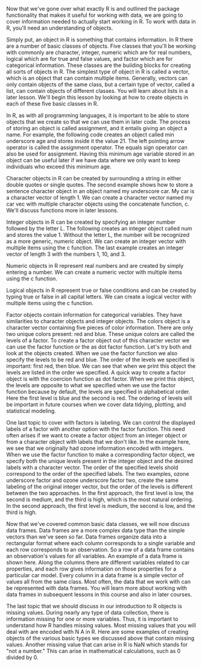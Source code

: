 Now that we've gone over what exactly R is and outlined the package functionality that makes it useful for working with data, we are going to cover information needed to actually start working in R. To work with data in R, you'll need an understanding of objects.

Simply put, an object in R is something that contains information. In R there are a number of basic classes of objects. Five classes that you'll be working with commonly are character, integer, numeric which are for real numbers, logical which are for true and false values, and factor which are for categorical information. These classes are the building blocks for creating all sorts of objects in R. The simplest type of object in R is called a vector, which is an object that can contain multiple items. Generally, vectors can only contain objects of the same class, but a certain type of vector, called a list, can contain objects of different classes. You will learn about lists in a later lesson. We'll begin this lesson by looking at how to create objects in each of these five basic classes in R.

In R, as with all programming languages, it is important to be able to store objects that we create so that we can use them in later code. The process of storing an object is called assignment, and it entails giving an object a name. For example, the following code creates an object called min underscore age and stores inside it the value 21. The left pointing arrow operator is called the assignment operator. The equals sign operator can also be used for assignment. Having this minimum age variable stored in an object can be useful later if we have data where we only want to keep individuals who exceed this minimum age.

Character objects in R can be created by surrounding a string in either double quotes or single quotes. The second example shows how to store a sentence character object in an object named my underscore car. My car is a character vector of length 1. We can create a character vector named my car vec with multiple character objects using the concatenate function, c. We'll discuss functions more in later lessons.

Integer objects in R can be created by specifying an integer number followed by the letter L. The following creates an integer object called num and stores the value 1. Without the letter L, the number will be recognized as a more generic, numeric object. We can create an integer vector with multiple items using the c function. The last example creates an integer vector of length 3 with the numbers 1, 10, and 3.

Numeric objects in R represent real numbers and are created by simply entering a number. We can create a numeric vector with multiple items using the c function.

Logical objects in R represent true or false conditions and can be created by typing true or false in all capital letters. We can create a logical vector with multiple items using the c function.

Factor objects contain information for categorical variables. They have similarities to character objects and integer objects. The colors object is a character vector containing five pieces of color information. There are only two unique colors present: red and blue. These unique colors are called the levels of a factor. To create a factor object out of this character vector we can use the factor function or the as dot factor function. Let's try both and look at the objects created. When we use the factor function we also specify the levels to be red and blue. The order of the levels we specified is important: first red, then blue. We can see that when we print this object the levels are listed in the order we specified. A quick way to create a factor object is with the coercion function as dot factor. When we print this object, the levels are opposite to what we specified when we use the factor function because by default, the levels are specified in alphabetical order. Here the first level is blue and the second is red. The ordering of levels will be important in future courses when we cover data tidying, plotting, and statistical modeling.

One last topic to cover with factors is labeling. We can control the displayed labels of a factor with another option with the factor function. This need often arises if we want to create a factor object from an integer object or from a character object with labels that we don't like. In the example here, we see that we originally had ozone information encoded with integers. When we use the factor function to make a corresponding factor object, we specify both the unique levels present in the integer object and the desired labels with a character vector. The order of the specified levels shold correspond to the order of the specified labels. The two examples, ozone underscore factor and ozone underscore factor two, create the same labeling of the original integer vector, but the order of the levels is different between the two approaches. In the first approach, the first level is low, the second is medium, and the third is high, which is the most natural ordering. In the second approach, the first level is medium, the second is low, and the third is high.

Now that we've covered common basic data classes, we will now discuss data frames. Data frames are a more complex data type than the simple vectors than we've seen so far. Data frames organize data into a rectangular format where each column corresponds to a single variable and each row corresponds to an observation. So a row of a data frame contains an observation's values for all variables. An example of a data frame is shown here. Along the columns there are different variables related to car properties, and each row gives information on those properties for a particular car model. Every column in a data frame is a simple vector of values all from the same class. Most often, the data that we work with can be represented with data frames. You will learn more about working with data frames in subsequent lessons in this course and also in later courses.

The last topic that we should discuss in our introduction to R objects is missing values. During nearly any type of data collection, there is information missing for one or more variables. Thus, it is important to understand how R handles missing values. Most missing values that you will deal with are encoded with N A in R. Here are some examples of creating objects of the various basic types we discussed above that contain missing values. Another missing value that can arise in R is NaN which stands for "not a number." This can arise in mathematical calculations, such as 0 divided by 0.
